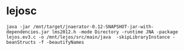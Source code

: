 lejosc
======
    java -jar /mnt/target/jnaerator-0.12-SNAPSHOT-jar-with-dependencies.jar lms2012.h -mode Directory -runtime JNA -package lejos.ev3.c -o /mnt/lejos/src/main/java  -skipLibraryInstance -beanStructs -f -beautifyNames
